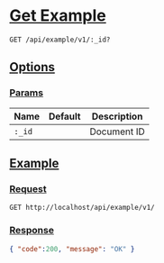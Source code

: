 # [Get Example]()

```http
GET /api/example/v1/:_id?
```

## [Options]()

### [Params]()

Name | Default | Description
--- | --- | ---
`:_id` |  | Document ID

## [Example]()

### [Request]()

```http
GET http://localhost/api/example/v1/
```

### [Response]()

```json
{ "code":200, "message": "OK" }
```